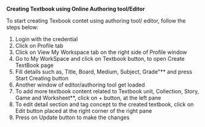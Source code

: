 **Creating Textbook using Online Authoring tool/Editor**

To start creating Texbook contet using authoring tool/ editor, follow the steps below: 

1. Login with the credential
2. Click on Profile tab
3. Click on View My Workspace tab on the right side of Profile window
4. Go to My WorkSpace and click on Textbook button, to open Create TextBook page
5. Fill details such as, Title, Board, Medium, Subject, Grade"** and press Start Creating button
6. Another window of editor/authoring tool get loaded
7. To add more textbook content related to Textbook unit, Collection, Story, Game and Worksheet**, click on + button, at the left pane
8. To edit detail section and tag concept to the created textbook, click on Edit button placed at the right corner of the right pane
9. Press on Update button to make the changes
